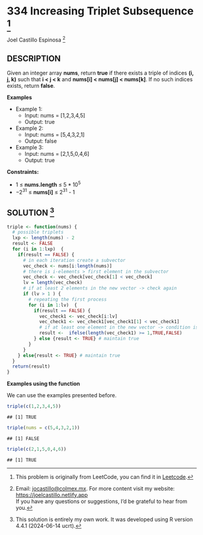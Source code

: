 
# 334 Increasing Triplet Subsequence [^1]

Joel Castillo Espinosa [^2]

## DESCRIPTION

Given an integer array **nums**, return **true** if there exists a
triple of indices **(i, j, k)** such that **i \< j \< k** and
**nums\[i\] \< nums\[j\] \< nums\[k\]**. If no such indices exists,
return **false**.

**Examples**

- Example 1:
  - Input: nums = \[1,2,3,4,5\]
  - Output: true
- Example 2:
  - Input: nums = \[5,4,3,2,1\]
  - Output: false
- Example 3:
  - Input: nums = \[2,1,5,0,4,6\]
  - Output: true

**Constraints:**

- 1 ≤ **nums.length** ≤ $5*10^5$
- $-2^{31}$ ≤ **nums\[i\]** ≤ $2^{31}$ - 1

## SOLUTION [^3]

``` r
triple <- function(nums) {
  # possible triplets
  lxp <- length(nums) - 2 
  result <- FALSE
  for (i in 1:lxp)  {
    if(result == FALSE) {
      # in each iteration create a subvector
      vec_check <- nums[i:length(nums)]
      # there is i-elements > first element in the subvector
      vec_check <- vec_check[vec_check[1] < vec_check]
      lv = length(vec_check)
      # if at least 2 elements in the new vector -> check again
      if (lv > 1 ) {
        # repeating the first process
        for (i in 1:lv)  {
          if(result == FALSE) {
            vec_check1 <- vec_check[i:lv]
            vec_check1 <- vec_check1[vec_check1[1] < vec_check1]
            # if at least one element in the new vector -> condition is true
            result <-  ifelse(length(vec_check1) >= 1,TRUE,FALSE)
          } else {result <- TRUE} # maintain true 
        }
      }
    } else{result <- TRUE} # maintain true 
  }
  return(result)
}
```

**Examples using the function**

We can use the examples presented before.

``` r
triple(c(1,2,3,4,5))
```

    ## [1] TRUE

``` r
triple(nums = c(5,4,3,2,1))
```

    ## [1] FALSE

``` r
triple(c(2,1,5,0,4,6))
```

    ## [1] TRUE

[^1]: This problem is originally from LeetCode, you can find it in
    [Leetcode](https://leetcode.com/problems/increasing-triplet-subsequence/?envType=study-plan-v2&envId=leetcode-75).

[^2]: Email: <jocastillo@colmex.mx>. For more content visit my website:
    <https://joelcastillo.netlify.app> <br> If you have any questions or
    suggestions, I’d be grateful to hear from you.

[^3]: This solution is entirely my own work. It was developed using R
    version 4.4.1 (2024-06-14 ucrt).

